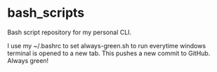 # bash_scripts
Bash script repository for my personal CLI.

I use my ~/.bashrc to set always-green.sh to run everytime windows terminal is opened to a new tab. This pushes a new commit to GitHub. Always green!
